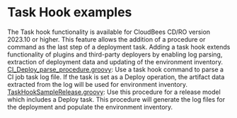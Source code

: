 # Task Hook examples
The Task hook functionality is available for CloudBees CD/RO version 2023.10 or higher. This feature allows the addition of a procedure or command as the last step of a deployment task. Adding a task hook extends functionality of plugins and third-party deployers by enabling log parsing, extraction of deployment data and updating of the environment inventory.
[CI_Deploy_parse_procedure.groovy](CI_Deploy_parse_procedure.groovy): Use a task hook command to parse a CI job task log file. If the task is set as a Deploy operation, the artifact data extracted from the log will be used for environment inventory.
[TaskHookSampleRelease.groovy](TaskHookSampleRelease.groovy): Use this procedure for a release model which includes a Deploy task. This procedure will generate the log files for the deployment and populate the environment inventory.

